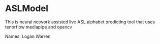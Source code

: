 # ASLModel
This is neural network assisted live ASL alphabet predicting tool that uses tenorflow mediapipe and opencv

Names: Logan Warren, 
